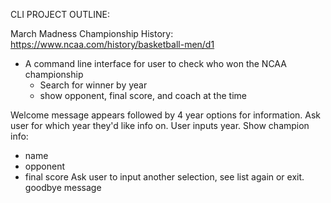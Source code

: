 CLI PROJECT OUTLINE:

March Madness Championship History:
https://www.ncaa.com/history/basketball-men/d1

- A command line interface for user to check who won the NCAA championship
    - Search for winner by year
    - show opponent, final score, and coach at the time

Welcome message appears followed by 4 year options for information.
Ask user for which year they'd like info on.
User inputs year.
Show champion info:
- name
- opponent
- final score
Ask user to input another selection, see list again or exit.
goodbye message